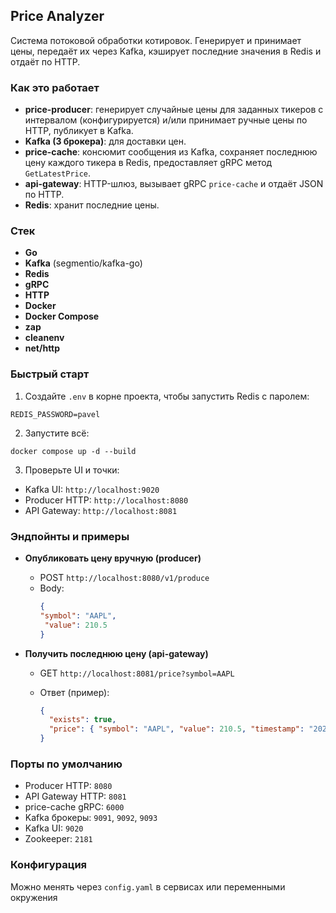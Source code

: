 ## Price Analyzer

Cистема потоковой обработки котировок. Генерирует и принимает цены, передаёт их через Kafka, кэширует последние значения в Redis и отдаёт по HTTP.

### Как это работает
- **price-producer**: генерирует случайные цены для заданных тикеров с интервалом (конфигурируется) и/или принимает ручные цены по HTTP, публикует в Kafka.
- **Kafka (3 брокера)**: для доставки цен.
- **price-cache**: консюмит сообщения из Kafka, сохраняет последнюю цену каждого тикера в Redis, предоставляет gRPC метод `GetLatestPrice`.
- **api-gateway**: HTTP-шлюз, вызывает gRPC `price-cache` и отдаёт JSON по HTTP.
- **Redis**: хранит последние цены.


### Стек
- **Go**
- **Kafka** (segmentio/kafka-go)
- **Redis**
- **gRPC** 
- **HTTP**
- **Docker**
- **Docker Compose**
- **zap**
- **cleanenv**
- **net/http**
### Быстрый старт


1) Создайте `.env` в корне проекта, чтобы запустить Redis с паролем:
```
REDIS_PASSWORD=pavel
```

2) Запустите всё:
```
docker compose up -d --build
```

3) Проверьте UI и точки:
- Kafka UI: `http://localhost:9020`
- Producer HTTP: `http://localhost:8080`
- API Gateway: `http://localhost:8081`


### Эндпойнты и примеры
- **Опубликовать цену вручную (producer)**
  - POST `http://localhost:8080/v1/produce`
  - Body:
    ```json
    {
    "symbol": "AAPL",
     "value": 210.5
    }
    ```


- **Получить последнюю цену (api-gateway)**
  - GET `http://localhost:8081/price?symbol=AAPL`
  
  - Ответ (пример):
    ```json
    {
      "exists": true,
      "price": { "symbol": "AAPL", "value": 210.5, "timestamp": "2024-01-01T12:00:00Z" }
    }
    ```

### Порты по умолчанию
- Producer HTTP: `8080`
- API Gateway HTTP: `8081`
- price-cache gRPC: `6000`
- Kafka брокеры: `9091`, `9092`, `9093`
- Kafka UI: `9020`
- Zookeeper: `2181`

### Конфигурация
Можно менять через `config.yaml` в сервисах или переменными окружения


